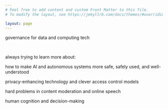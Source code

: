 ```yaml
---
# Feel free to add content and custom Front Matter to this file.
# To modify the layout, see https://jekyllrb.com/docs/themes/#overriding-theme-defaults

layout: page
---
```


<p> governance for data and computing tech <p>
<br>
<p>always trying to learn more about:</p>
<p> how to make AI and autonomous systems more safe, safely used, and well-understood </p>
<p>privacy-enhancing technology and clever access control models</p>
<p>hard problems in content moderation and online speech</p>
<p>human cognition and decision-making</p>
